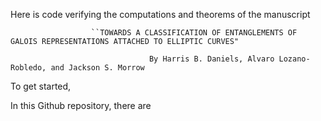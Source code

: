 Here is code verifying the computations and theorems of the manuscript

                      ``TOWARDS A CLASSIFICATION OF ENTANGLEMENTS OF GALOIS REPRESENTATIONS ATTACHED TO ELLIPTIC CURVES"

                                   By Harris B. Daniels, Alvaro Lozano-Robledo, and Jackson S. Morrow
                                   
To get started, 

In this Github repository, there are 



